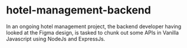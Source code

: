 # hotel-management-backend
In an ongoing hotel management project, the backend developer having looked at the Figma design, is tasked to chunk out some APIs in Vanilla Javascript using NodeJs and ExpressJs.
